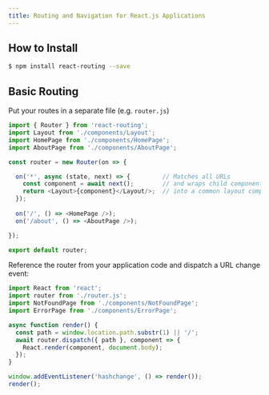 ```yaml
---
title: Routing and Navigation for React.js Applications
---
```


## How to Install

```sh
$ npm install react-routing --save
```

## Basic Routing

Put your routes in a separate file (e.g. `router.js`)

```js
import { Router } from 'react-routing';
import Layout from './components/Layout';
import HomePage from './components/HomePage';
import AboutPage from './components/AboutPage';

const router = new Router(on => {

  on('*', async (state, next) => {         // Matches all URLs
    const component = await next();        // and wraps child components
    return <Layout>{component}</Layout/>;  // into a common layout component
  });
  
  on('/', () => <HomePage />);
  on('/about', () => <AboutPage />);

});

export default router;
```

Reference the router from your application code and dispatch a URL change event:

```js
import React from 'react';
import router from './router.js';
import NotFoundPage from './components/NotFoundPage';
import ErrorPage from './components/ErrorPage';

async function render() {
  const path = window.location.path.substr(1) || '/';
  await router.dispatch({ path }, component => {
    React.render(component, document.body);
  });
}

window.addEventListener('hashchange', () => render());
render();
```
